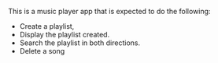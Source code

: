 This is a music player app that is expected to do the following:
-	Create a playlist,
-	Display the playlist created.
-	Search the playlist in both directions.
-	Delete a song
